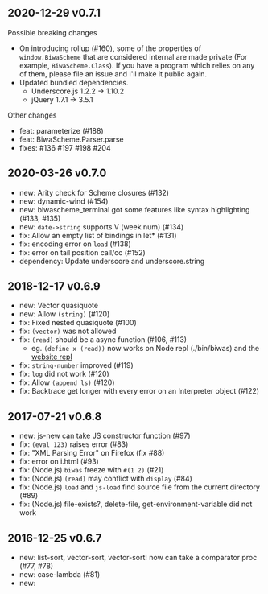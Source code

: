 ## 2020-12-29 v0.7.1

Possible breaking changes

- On introducing rollup (#160), some of the properties of `window.BiwaScheme`
  that are considered internal are made private (For example, `BiwaScheme.Class`).
  If you have a program which relies on any of them, please file an issue
  and I'll make it public again.
- Updated bundled dependencies.
  - Underscore.js 1.2.2 -> 1.10.2
  - jQuery 1.7.1 -> 3.5.1

Other changes

- feat: parameterize (#188)
- feat: BiwaScheme.Parser.parse
- fixes: #136 #197 #198 #204

## 2020-03-26 v0.7.0

  * new: Arity check for Scheme closures (#132)
  * new: dynamic-wind (#154)
  * new: biwascheme_terminal got some features like syntax highlighting (#133, #135)
  * new: `date->string` supports V (week num) (#134)
  * fix: Allow an empty list of bindings in let* (#131)
  * fix: encoding error on `load` (#138)
  * fix: error on tail position call/cc (#152)
  * dependency: Update underscore and underscore.string

## 2018-12-17 v0.6.9

  * new: Vector quasiquote
  * new: Allow `(string)` (#120)
  * fix: Fixed nested quasiquote (#100)
  * fix: `(vector)` was not allowed
  * fix: `(read)` should be a async function (#106, #113)
    - eg. `(define x (read))` now works on Node repl (./bin/biwas) and the [website repl](https://www.biwascheme.org)
  * fix: `string-number` improved (#119)
  * fix: `log` did not work (#120)
  * fix: Allow `(append ls)` (#120)
  * fix: Backtrace get longer with every error on an Interpreter object (#122)

## 2017-07-21 v0.6.8

  * new: js-new can take JS constructor function (#97)
  * fix: `(eval 123)` raises error (#83)
  * fix: "XML Parsing Error" on Firefox (fix #88)
  * fix: error on i.html (#93)
  * fix: (Node.js) `biwas` freeze with `#(1 2)` (#21)
  * fix: (Node.js) `(read)` may conflict with `display` (#84)
  * fix: (Node.js) `load` and `js-load` find source file from the current directory (#89)
  * fix: (Node.js) file-exists?, delete-file, get-environment-variable did not work

## 2016-12-25 v0.6.7

  * new: list-sort, vector-sort, vector-sort! now can take a comparator proc (#77, #78)
  * new: case-lambda (#81)
  * new: <script type="text/biwascheme"> also interpreted as Scheme program (#82)
  * fix: surpress deprecation warning for util.print on Node.js
  * fix: `BiwaScheme.define_scmfunc` was broken (#76)
  * fix: fixed error on `load` on Firefox (#79)
  * fix: element-toggle-class-name!, etc. shows deprecation warning unintentionally (#80)

## 2016-10-06 v0.6.6

  * new: string->number supports complex numbers (#72)
  * fix: fixed number predicates (eg. (complex? 1) now returns #t) (#70)
  * fix: fixed "BiwaScheme.Port.current_error.puts is not a function" (#75)
  * fix: error on defining a value based on itself (#74)
      ; eg.
      (define a 1)
      (define a (+ a 1))

## 2016-09-15 v0.6.5

  * new: complex numbers arithmetics (#69)
  * new: `readline` is supported on Node (#23)

## 2016-05-31 v0.6.4

  * new: R7RS promise (delay, force, delay-force, etc.)
  * change:
    - Add BiwaScheme.VERSION (BiwaScheme.Version is still available
      but deprecated)
    - `wait-for` returns event object instead of `#<undef>`

## 2015-12-25 v0.6.3

  * new:
    - macro `..` (expands to `js-invocation`)
  * change:
    - added `element-write-attribute!`, `element-add-class-name!`,
      `element-remove-class-name!`, `element-toggle-class-name!`
      and deprecated these without `!`
    - added `list->js-array`, `js-array->list`,
      `js-obj->alist`, `alist->js-obj` and deprecated
      `list-to-js-array`, etc.
  * Add reference http://www.biwascheme.org/doc/reference.html
  * Some bug fixes

## 2014-02-16  v0.6.2

  * change:
      - upgraded from jQuery 1.6.2 to 1.7.1
      - switched inspected strings to be double-quoted instead of single-quoted
      - define-record-type was defining mutator with wrong name like
        'set-book-name!', but fixed to define 'book-name-set!'
      - scoped assertion helpers to BiwaScheme (assert_string, etc)

  * new:
      - added stack traces to exceptions (GH #9)
      - Support hex character literals (eg. #\x41 => #\A) (GH #17)
      - $ and getelem functions can now take 1 or 2 arguments like in jQuery (second optional argument is the scope to search for the selector in)
      - functions and syntaxes:
        o element-has-class-name?, element-add-class-name (fixed),
          element-remove-class-name, element-toggle-class-name
          element-select
        o receive
        o remove-handler! (also, add-handler! now returns a reference to the handler function so that it can be passed to remove-handler!)
        o bitwise-* 
        o regexp-replace-all
        o vector-push! (= Array#push in JS)
      - Node:
        o js-load
        o BiwaScheme.run_file
        o underscore.js is available at BiwaScheme._, underscore.string at BiwaScheme._.str
        o srfi-98 get-environment-variable(s)

  * some bug fixes

## 2011-12-01  v0.6.1

  * fix: bin/biwas works on Node 0.6.x

  * change: do not raise error when null or undefined is returned
            from libfunc

  * new:
      - R6RS Enumerations
      - mutable hashtables
      - new functions
        - format (srfi-28)
        - write-char, with-output-to-port, call-with-string-output-port

  * new on Node:
    - One line program on command-line
      $ biwas -e "(print 'hello)"
    - REPL
      $ biwas   # (no arguments)
    - file-exists?, delete-file, command-line, exit
        (R6RS standard library chapter 9 and 10)

## 2011-11-22  v0.6.0

  * change: migrated from prototype.js to jQuery and underscore.js

  * change: argument for $ is passed to jQuery's $.
      old: ($ "foo")
      new: ($ "#foo")

  * new functions:
      list-copy
      console-log, console-debug, console-info,
        console-warn, console-error
      inc!, dec!
      dotimes
      js-function?

  * new demos:
      demo/raphaeljs/
      demo/chat_with_socketio_and_node/

## 2011-08-07  v0.5.7

  * new: install via npm ($ npm install biwascheme)
    it means you can do require('biwascheme') on Node
  * improve: added tuplespace/README
  * fix: element-write-attribute did not work

## 2011-07-07  v0.5.6

  * new: Node.js support! (try 'node bin/biwas a.scm')

## 2011-06-30  v0.5.5.2

  * new: list-sort/comp
  * fix: functions with multiple body exprs did not work

## 2010-12-25  v0.5.5.1

  * new: R6RS Records
  * bug fixes

## 2010-08-27  v0.5.4.2

  * fix: (let-values)
  * fix: (acos)
  * new: (gensym) returns random symbol
  * new: (string->number) parses flonum
  * new: BiwaScheme.GitCommit
    note: now sed is needed to compile biwascheme.js
